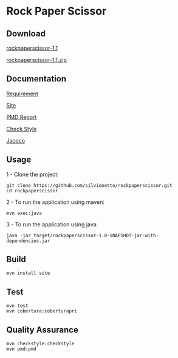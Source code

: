 # Rock Paper Scissor

## Download

[rockpaperscissor-1.1](target/rockpaperscissor-1.1-SNAPSHOT-jar-with-dependencies.jar)

[rockpaperscissor-1.1.zip](https://github.com/silvionetto/rockpaperscissor/archive/master.zip)

## Documentation

[Requirement](doc/Requirements.md)

[Site](http://htmlpreview.github.com/?https://github.com/silvionetto/rockpaperscissor/blob/master/target/site/index.html)

[PMD Report](http://htmlpreview.github.com/?https://github.com/silvionetto/rockpaperscissor/blob/master/target/site/pmd.html)

[Check Style](http://htmlpreview.github.com/?https://github.com/silvionetto/rockpaperscissor/blob/master/target/site/checkstyle.html)

[Jacoco](http://htmlpreview.github.com/?https://github.com/silvionetto/rockpaperscissor/blob/master/target/site/jacoco/index.html)

## Usage
1 - Clone the project:

    git clone https://github.com/silvionetto/rockpaperscissor.git
    cd rockpaperscissor
    
2 - To run the application using maven:

    mvn exec:java
    
3 - To run the application using java:
    
    java -jar target/rockpaperscissor-1.0-SNAPSHOT-jar-with-dependencies.jar
    
## Build

    mvn install site

## Test

    mvn test
    mvn cobertura:coberturapri

## Quality Assurance

    mvn checkstyle:checkstyle
    mvn pmd:pmd